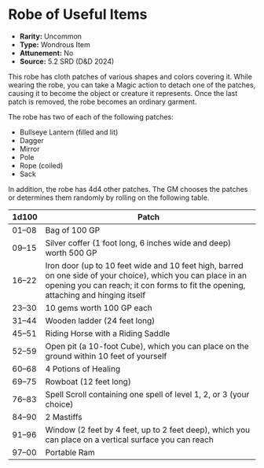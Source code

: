 # Robe of Useful Items

- **Rarity:** Uncommon
- **Type:** Wondrous Item
- **Attunement:** No
- **Source:** 5.2 SRD (D&D 2024)

This robe has cloth patches of various shapes and colors covering it. While wearing the robe, you can take a Magic action to detach one of the patches, causing it to become the object or creature it represents. Once the last patch is removed, the robe becomes an ordinary garment.

The robe has two of each of the following patches:

- Bullseye Lantern (filled and lit)
- Dagger
- Mirror
- Pole
- Rope (coiled)
- Sack

In addition, the robe has 4d4 other patches. The GM chooses the patches or determines them randomly by rolling on the following table.

| 1d100 | Patch                                                                                                                                                   |
|-------|---------------------------------------------------------------------------------------------------------------------------------------------------------|
| 01–08 | Bag of 100 GP                                                                                                                                           |
| 09–15 | Silver coffer (1 foot long, 6 inches wide and deep) worth 500 GP                                                                                        |
| 16–22 | Iron door (up to 10 feet wide and 10 feet high, barred on one side of your choice), which you can place in an opening you can reach; it con forms to fit the opening, attaching and hinging itself |
| 23–30 | 10 gems worth 100 GP each                                                                                                                               |
| 31–44 | Wooden ladder (24 feet long)                                                                                                                            |
| 45–51 | Riding Horse with a Riding Saddle                                                                                                                       |
| 52–59 | Open pit (a 10-foot Cube), which you can place on the ground within 10 feet of yourself                                                                 |
| 60–68 | 4 Potions of Healing                                                                                                                                    |
| 69–75 | Rowboat (12 feet long)                                                                                                                                  |
| 76–83 | Spell Scroll containing one spell of level 1, 2, or 3 (your choice)                                                                                     |
| 84–90 | 2 Mastiffs                                                                                                                                              |
| 91–96 | Window (2 feet by 4 feet, up to 2 feet deep), which you can place on a vertical surface you can reach                                                   |
| 97–00 | Portable Ram                                                                                                                                            |
